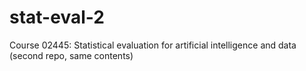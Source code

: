 # stat-eval-2
Course 02445: Statistical evaluation for artificial intelligence and data (second repo, same contents)
